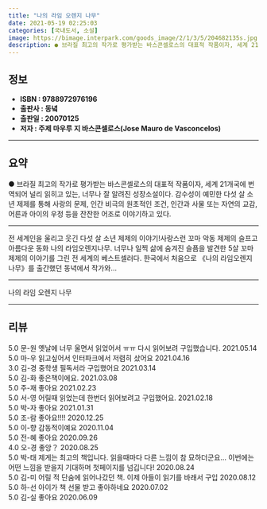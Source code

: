 ```yaml
---
title: "나의 라임 오렌지 나무"
date: 2021-05-19 02:25:03
categories: [국내도서, 소설]
image: https://bimage.interpark.com/goods_image/2/1/3/5/204682135s.jpg
description: ● 브라질 최고의 작가로 평가받는 바스콘셀로스의 대표적 작품이자, 세계 21개국에 번역되어 널리 읽히고 있는, 너무나 잘 알려진 성장소설이다. 감수성이 예민한 다섯 살 소년 제제를 통해 사랑의 문제, 인간 비극의 원초적인 조건, 인간과 사물 또는 자연의 교감, 어른과 아이의 우정 등을
---
```


## **정보**

- **ISBN : 9788972976196**
- **출판사 : 동녘**
- **출판일 : 20070125**
- **저자 : 주제 마우루 지 바스콘셀로스(Jose Mauro de Vasconcelos)**

------



## **요약**

●  브라질 최고의 작가로 평가받는 바스콘셀로스의 대표적 작품이자, 세계 21개국에 번역되어 널리 읽히고 있는, 너무나 잘 알려진 성장소설이다. 감수성이 예민한 다섯 살 소년 제제를 통해 사랑의 문제, 인간 비극의 원초적인 조건, 인간과 사물 또는 자연의 교감, 어른과 아이의 우정 등을 잔잔한 어조로 이야기하고 있다.

------

전 세계인을 울리고 웃긴 다섯 살 소년 제제의 이야기!사랑스런 꼬마 악동 제제의 슬프고 아름다운 동화 나의 라임오렌지나무. 너무나 일찍 삶에 숨겨진 슬픔을 발견한 5살 꼬마 제제의 이야기를 그린 전 세계의 베스트셀러다. 한국에서 처음으로 《나의 라임오렌지나무》를 출간했던 동녁에서 작가와... 

------


나의 라임 오렌지 나무 

------


## **리뷰** 

5.0 문-원 옛날에 너무 울면서 읽었어서 ㅠㅠ 다시 읽어보려 구입했습니다.  2021.05.14 <br/>5.0 마-우 읽고싶어서 인터파크에서 저렴히 샀어요 2021.04.16 <br/>3.0 김-경 중학생 필독서라 구입했어요 2021.03.14 <br/>5.0 김-화 좋은책이에요. 2021.03.08 <br/>5.0 주-재 좋아요 2021.02.23 <br/>5.0 서-영 어릴때 읽었는데 한번더 읽어보려고 구입했어요. 2021.02.18 <br/>5.0 박-자 좋아요 2021.01.31 <br/>5.0 조-람 좋아요!!!! 2020.12.25 <br/>5.0 이-향 감동적이예요 2020.11.04 <br/>5.0 전-혜 좋아요 2020.09.26 <br/>4.0 오-경 좋앙？ 2020.08.25 <br/>5.0 박-태 제게는 최고의 책입니다.
읽을때마다 다른 느낌이 참 묘하더군요...
이번에는 어떤 느낌을 받을지
기대하며 첫페이지를 넘깁니다! 2020.08.24 <br/>5.0 김-미 어릴 적 단숨에 읽어나갔던 책. 이제 아들이 읽기를 바래서 구입 2020.08.12 <br/>5.0 하-선 아이가  책 선물 받고 좋아하네요 2020.07.02 <br/>5.0 김-실 좋아요 2020.06.09 <br/>
